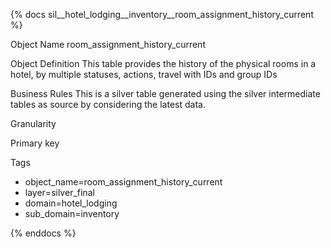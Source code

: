 {% docs sil__hotel_lodging__inventory__room_assignment_history_current %}

Object Name
room_assignment_history_current

Object Definition
This table provides the history of the physical rooms in a hotel, by multiple statuses, actions, travel with IDs and group IDs

Business Rules
This is a silver table generated using the silver intermediate tables as source by considering the latest data.

Granularity

Primary key

Tags
- object_name=room_assignment_history_current
- layer=silver_final
- domain=hotel_lodging
- sub_domain=inventory

{% enddocs %}
